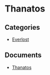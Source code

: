 # Thanatos

## Categories
- [Everlost](./Everlost/README.md)

## Documents
- [Thanatos](Thanatos.md)